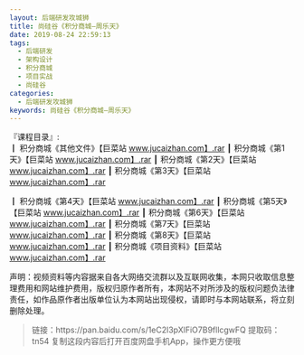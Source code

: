```yaml
---
layout: 后端研发攻城狮
title: 尚硅谷《积分商城—周乐天》
date: 2019-08-24 22:59:13
tags:
  - 后端研发
  - 架构设计
  - 积分商城
  - 项目实战
  - 尚硅谷
categories:
  - 后端研发攻城狮
keywords: 尚硅谷《积分商城—周乐天》
---
```

『课程目录』:  
┃  积分商城《其他文件》【巨菜站 www.jucaizhan.com】.rar
┃  积分商城《第1天》【巨菜站 www.jucaizhan.com】.rar
┃  积分商城《第2天》【巨菜站 www.jucaizhan.com】.rar
┃  积分商城《第3天》【巨菜站 www.jucaizhan.com】.rar
<!-- more -->  
┃  积分商城《第4天》【巨菜站 www.jucaizhan.com】.rar
┃  积分商城《第5天》【巨菜站 www.jucaizhan.com】.rar
┃  积分商城《第6天》【巨菜站 www.jucaizhan.com】.rar
┃  积分商城《第7天》【巨菜站 www.jucaizhan.com】.rar
┃  积分商城《第8天》【巨菜站 www.jucaizhan.com】.rar
┃  积分商城《项目资料》【巨菜站 www.jucaizhan.com】.rar
<div class="post-copyright">
    <div class="post-copyright__author">
      <span class="post-copyright-meta">声明：视频资料等内容据来自各大网络交流群以及互联网收集，本网只收取信息整理费用和网站维护费用，版权归原作者所有，本网站不对所涉及的版权问题负法律责任，如作品原作者出版单位认为本网站出现侵权，请即时与本网站联系，将立刻删除处理。 </span>
    </div>
</div>

<blockquote class="blockquote-center">
链接：https://pan.baidu.com/s/1eC2l3pXlFiO7B9fllcgwFQ 
提取码：tn54 
复制这段内容后打开百度网盘手机App，操作更方便哦
</blockquote>


